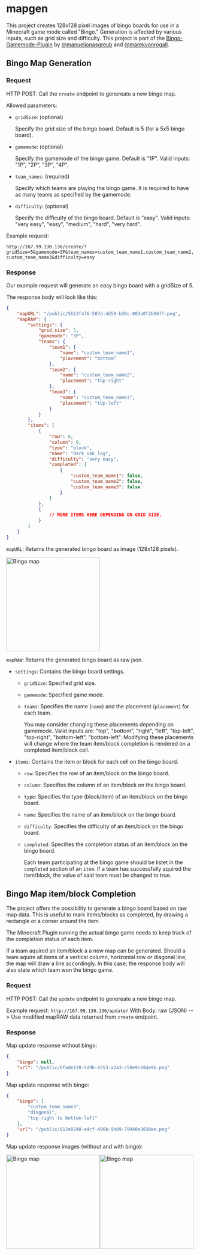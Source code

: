 # mapgen

This project creates 128x128 pixel images of bingo boards for use in a Minecraft game mode called "Bingo."
Generation is affected by various inputs, such as grid size and difficulty.
This project is part of the [Bingo-Gamemode-Plugin](https://github.com/manueljonasgreub/Bingo-Gamemode-Plugin) by [@manueljonasgreub](https://www.github.com/manueljonasgreub) and [@marekvonrogall](https://www.github.com/marekvonrogall).

## Bingo Map Generation

### Request

HTTP POST: Call the `create` endpoint to genereate a new bingo map.

Allowed parameters:
- `gridSize`: (optional)

  Specify the grid size of the bingo board. Default is 5 (for a 5x5 bingo board).

- `gamemode`: (optional)

  Specify the gamemode of the bingo game. Default is "1P". Valid inputs: "1P", "2P", "3P", "4P".

- `team_names`: (required)

  Specify which teams are playing the bingo game. It is required to have as many teams as specified by the gamemode.

- `difficulty`: (optional)

  Specify the difficulty of the bingo board. Default is "easy". Valid inputs: "very easy", "easy", "medium", "hard", "very hard".

Example request:

```http://167.99.130.136/create/?gridSize=5&gamemode=3P&team_names=custom_team_name1,custom_team_name2,custom_team_name3&difficulty=easy```

### Response

Our example request will generate an easy bingo board with a gridSize of 5.

The response body will look like this:

```json
{
    "mapURL": "/public/5613f476-587d-4d59-b30c-803a0f2b96ff.png",
    "mapRAW": {
        "settings": {
            "grid_size": 5,
            "gamemode": "3P",
            "teams": {
                "team1": {
                    "name": "custom_team_name1",
                    "placement": "bottom"
                },
                "team2": {
                    "name": "custom_team_name2",
                    "placement": "top-right"
                },
                "team3": {
                    "name": "custom_team_name3",
                    "placement": "top-left"
                }
            }
        },
        "items": [
            {
                "row": 0,
                "column": 0,
                "type": "block",
                "name": "dark_oak_log",
                "difficulty": "very easy",
                "completed": [
                    {
                        "custom_team_name1": false,
                        "custom_team_name2": false,
                        "custom_team_name3": false
                    }
                ]
            },
            {
                // MORE ITEMS HERE DEPENDING ON GRID SIZE.
            }
        ]
    }
}
```

`mapURL`: Returns the generated bingo board as image (128x128 pixels).

<img src="http://167.99.130.136/public/5613f476-587d-4d59-b30c-803a0f2b96ff.png" width="250" height="250" alt="Bingo map">

`mapRAW`: Returns the generated bingo board as raw json.
  - `settings`:
    Contains the bingo board settings.
      - `gridSize`: Specified grid size.
      - `gamemode`: Specified game mode.
      - `teams`: Specifies the name (`name`) and the placement (`placement`) for each team.

        You may consider changing these placements depending on gamemode. Valid inputs are: "top", "bottom", "right", "left", "top-left", "top-right", "bottom-left", "bottom-left".
        Modifying these placements will change where the team item/block completion is rendered on a completed item/block cell.

  - `items`:
    Contains the item or block for each cell on the bingo board.
      - `row`: Specifies the row of an item/block on the bingo board.
      - `column`: Specifies the column of an item/block on the bingo board.
      - `type`: Specifies the type (block/item) of an item/block on the bingo board.
      - `name`: Specifies the name of an item/block on the bingo board.
      - `difficulty`: Specifies the difficulty of an item/block on the bingo board.
      - `completed`: Specifies the completion status of an item/block on the bingo board.

        Each team participating at the bingo game should be listet in the `completed` section of an `item`. If a team has successfully aquired the item/block, the value of said team must be changed to true.

## Bingo Map item/block Completion

The project offers the possibility to generate a bingo board based on raw map data.
This is useful to mark items/blocks as completed, by drawing a rectangle or a corner around the item.

The Minecraft Plugin running the actual bingo game needs to keep track of the completion status of each item.

If a team aquired an item/block a a new map can be generated.
Should a team aquire all items of a vertical column, horizontal row or diagonal line, the map will draw a line accordingly. In this case, the response body will also state which team won the bingo game.

### Request

HTTP POST: Call the `update` endpoint to genereate a new bingo map.

Example request: 
```http://167.99.130.136/update/```
With Body: raw (JSON) --> Use modified mapRAW data returned from `create` endpoint.

### Response

Map update response without bingo:
```json
{
    "bingo": null,
    "url": "/public/bfade128-5d9b-4353-a2a3-c59e9ca94e9b.png"
}
```

Map update response with bingo:
```json
{
    "bingo": [
        "custom_team_name3",
        "diagonal",
        "top-right to bottom-left"
    ],
    "url": "/public/612e0248-e4cf-496b-9b89-79940a3038ee.png"
}
```

Map update response images (without and with bingo):
<div style="display: flex;">
  <img src="http://167.99.130.136/public/bfade128-5d9b-4353-a2a3-c59e9ca94e9b.png" width="250" height="250" alt="Bingo map">
  <img src="http://167.99.130.136/public/612e0248-e4cf-496b-9b89-79940a3038ee.png" width="250" height="250" alt="Bingo map">
</div>
